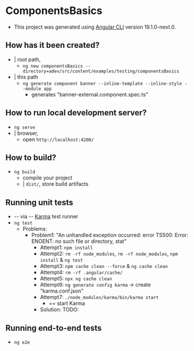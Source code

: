 # ComponentsBasics

* This project was generated using [Angular CLI](https://github.com/angular/angular-cli) version 19.1.0-next.0.

## How has it been created?

* | root path,
  * `ng new componentsBasics --directory=adev/src/content/examples/testing/componentsBasics`
* | this path
  * `ng generate component banner --inline-template --inline-style --module app`
    * generates "banner-external.component.spec.ts"

## How to run local development server?

* `ng serve`
* | browser,
  * open `http://localhost:4200/`

## How to build?

* `ng build`
  * compile your project
  * | `dist/`, store build artifacts

## Running unit tests

* -- via -- [Karma](https://karma-runner.github.io) test runner
* `ng test`
  * Problems:
    * Problem1: "An unhandled exception occurred: error TS500: Error: ENOENT: no such file or directory, stat"
      * Attempt1: `npm install`
      * Attempt2: `rm -rf node_modules`, `rm -rf node_modules`, `npm install` & `ng test`
      * Attempt3: `npm cache clean --force` & `ng cache clean`
      * Attempt4: `rm -rf .angular/cache/`
      * Attempt5: `npx ng cache clean`
      * Attempt6: `ng generate config karma` -> create "karma.conf.json"
      * Attempt7: `./node_modules/karma/bin/karma start`
        * == start Karma
      * Solution: TODO:

## Running end-to-end tests

* `ng e2e`
